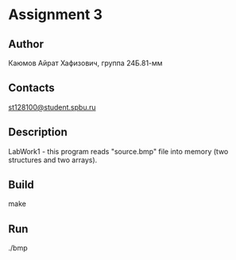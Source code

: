 # Assignment 3
## Author
Каюмов Айрат Хафизович, группа 24Б.81-мм
## Contacts
st128100@student.spbu.ru
## Description
LabWork1 - this program reads "source.bmp" file into memory (two structures and two arrays).
## Build
make
## Run
./bmp
